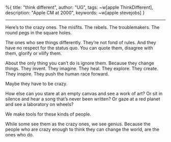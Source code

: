 %{
  title: "think different",
  author: "UG",
  tags: ~w[apple ThinkDifferent],
  description: "Apple CM at 2000",
  keywords: ~w[apple stevejobs]
}

---
Here’s to the crazy ones. The misfits. The rebels. The troublemakers. The round pegs in the square holes.

The ones who see things differently. They’re not fond of rules. And they have no respect for the status quo. You can quote them, disagree with them, glorify or vilify them.

About the only thing you can’t do is ignore them. Because they change things. They invent. They imagine. They heal. They explore. They create. They inspire. They push the human race forward.

Maybe they have to be crazy.

How else can you stare at an empty canvas and see a work of art? Or sit in silence and hear a song that’s never been written? Or gaze at a red planet and see a laboratory on wheels?

We make tools for these kinds of people.

While some see them as the crazy ones, we see genius. Because the people who are crazy enough to think they can change the world, are the ones who do.
